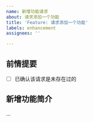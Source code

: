 ```yaml
---
name: 新增功能请求
about: 请求添加一个功能
title: 'Feature: 请求添加一个功能'
labels: enhancement
assignees: ''

---
```


## 前情提要
- [ ] 已确认该请求是未存在过的

## 新增功能简介
...
